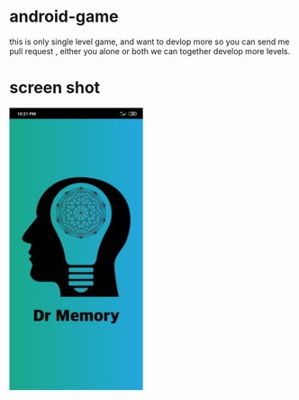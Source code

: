 # android-game
this is only single level game, and want to devlop more so you can send me pull request , either you alone or both we can together develop more levels.

# screen shot
<img src="new folder/Screenshot1.jpg" height="500" weidth = "200">
